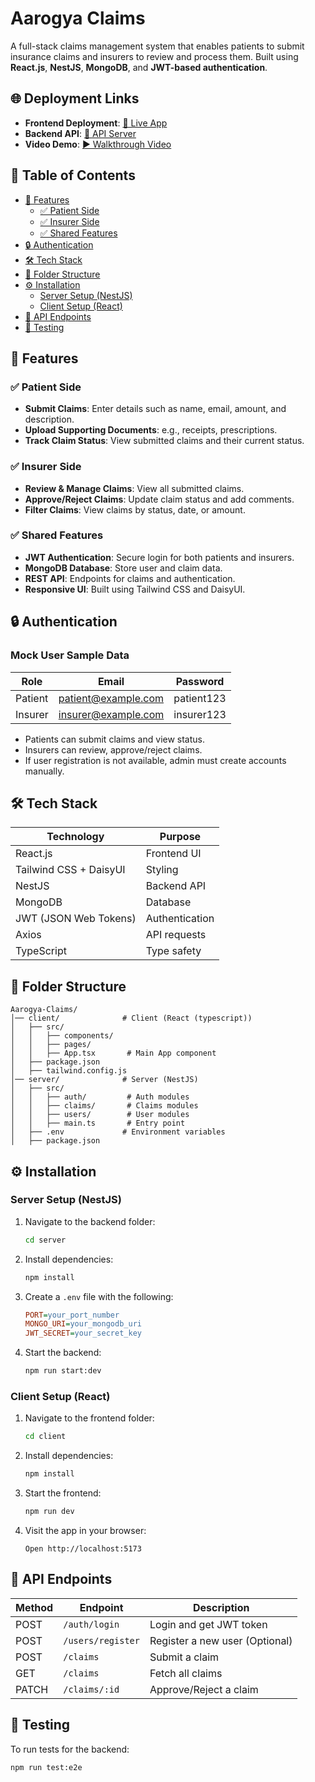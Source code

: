 # Aarogya Claims

A full-stack claims management system that enables patients to submit insurance claims and insurers to review and process them. Built using **React.js**, **NestJS**, **MongoDB**, and **JWT-based authentication**.

## 🌐 Deployment Links

- **Frontend Deployment**: [🔗 Live App](https://aarogya-claims-management.vercel.app/)
- **Backend API**: [🔗 API Server](https://aarogya-claims-server.vercel.app/)
- **Video Demo**: [▶️ Walkthrough Video](your-video-demo-link)

## 📜 Table of Contents

- [🚀 Features](#-features)
  - [✅ Patient Side](#-patient-side)
  - [✅ Insurer Side](#-insurer-side)
  - [✅ Shared Features](#-shared-features)
- [🔒 Authentication](#-authentication)
- [🛠 Tech Stack](#-tech-stack)
- [📂 Folder Structure](#-folder-structure)
- [⚙️ Installation](#-installation)
  - [Server Setup (NestJS)](#server-setup-nestjs)
  - [Client Setup (React)](#client-setup-react)
- [🔗 API Endpoints](#-api-endpoints)
- [🧪 Testing](#-testing)

## 🚀 Features

### ✅ Patient Side

- **Submit Claims**: Enter details such as name, email, amount, and description.
- **Upload Supporting Documents**: e.g., receipts, prescriptions.
- **Track Claim Status**: View submitted claims and their current status.

### ✅ Insurer Side

- **Review & Manage Claims**: View all submitted claims.
- **Approve/Reject Claims**: Update claim status and add comments.
- **Filter Claims**: View claims by status, date, or amount.

### ✅ Shared Features

- **JWT Authentication**: Secure login for both patients and insurers.
- **MongoDB Database**: Store user and claim data.
- **REST API**: Endpoints for claims and authentication.
- **Responsive UI**: Built using Tailwind CSS and DaisyUI.

## 🔒 Authentication

### Mock User Sample Data

| Role     | Email               | Password   |
|----------|---------------------|------------|
| Patient  | patient@example.com | patient123 |
| Insurer  | insurer@example.com | insurer123 |

- Patients can submit claims and view status.
- Insurers can review, approve/reject claims.
- If user registration is not available, admin must create accounts manually.

## 🛠 Tech Stack

| Technology  | Purpose  |
|------------|----------|
| React.js   | Frontend UI |
| Tailwind CSS + DaisyUI | Styling |
| NestJS     | Backend API |
| MongoDB    | Database |
| JWT (JSON Web Tokens) | Authentication |
| Axios      | API requests |
| TypeScript | Type safety |

## 📂 Folder Structure

```
Aarogya-Claims/
│── client/              # Client (React (typescript))
│   ├── src/
│   │   ├── components/
│   │   ├── pages/
│   │   ├── App.tsx       # Main App component
│   ├── package.json
│   ├── tailwind.config.js
│── server/              # Server (NestJS)
│   ├── src/
│   │   ├── auth/         # Auth modules
│   │   ├── claims/       # Claims modules
│   │   ├── users/        # User modules
│   │   ├── main.ts       # Entry point
│   ├── .env             # Environment variables
│   ├── package.json
```

## ⚙️ Installation

### Server Setup (NestJS)

1. Navigate to the backend folder:
    ```sh
    cd server
    ```
2. Install dependencies:
    ```sh
    npm install
    ```
3. Create a `.env` file with the following:
    ```ini
    PORT=your_port_number
    MONGO_URI=your_mongodb_uri
    JWT_SECRET=your_secret_key
    ```
4. Start the backend:
    ```sh
    npm run start:dev
    ```

### Client Setup (React)

1. Navigate to the frontend folder:
    ```sh
    cd client
    ```
2. Install dependencies:
    ```sh
    npm install
    ```
3. Start the frontend:
    ```sh
    npm run dev
    ```
4. Visit the app in your browser:
    ```
    Open http://localhost:5173
    ```

## 🔗 API Endpoints

| Method  | Endpoint       | Description |
|---------|---------------|-------------|
| POST    | `/auth/login` | Login and get JWT token |
| POST    | `/users/register` | Register a new user (Optional) |
| POST    | `/claims` | Submit a claim |
| GET     | `/claims` | Fetch all claims |
| PATCH   | `/claims/:id` | Approve/Reject a claim |

## 🧪 Testing

To run tests for the backend:

```sh
npm run test:e2e
```


